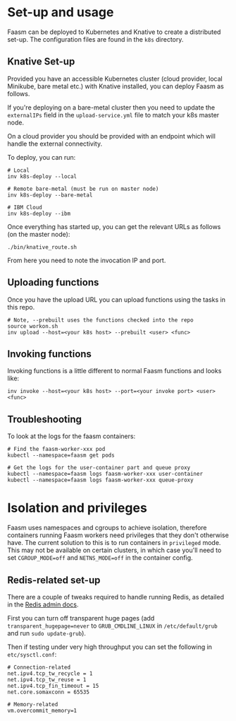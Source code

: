 # Set-up and usage

Faasm can be deployed to Kubernetes and Knative to create a distributed set-up. The configuration files are found in the `k8s` directory.

## Knative Set-up

Provided you have an accessible Kubernetes cluster (cloud provider, local Minikube, bare metal etc.) with Knative installed, you can deploy Faasm as follows.

If you're deploying on a bare-metal cluster then you need to update the `externalIPs` field in the `upload-service.yml` file to match your k8s master node. 

On a cloud provider you should be provided with an endpoint which will handle the external connectivity.

To deploy, you can run:

```
# Local
inv k8s-deploy --local

# Remote bare-metal (must be run on master node)
inv k8s-deploy --bare-metal

# IBM Cloud
inv k8s-deploy --ibm
```

Once everything has started up, you can get the relevant URLs as follows (on the master node):

```
./bin/knative_route.sh
```

From here you need to note the invocation IP and port.

## Uploading functions

Once you have the upload URL you can upload functions using the tasks in this repo.

```
# Note, --prebuilt uses the functions checked into the repo
source workon.sh
inv upload --host=<your k8s host> --prebuilt <user> <func>
```

## Invoking functions

Invoking functions is a little different to normal Faasm functions and looks like:

```
inv invoke --host=<your k8s host> --port=<your invoke port> <user> <func>
```

## Troubleshooting

To look at the logs for the faasm containers:

```
# Find the faasm-worker-xxx pod
kubectl --namespace=faasm get pods

# Get the logs for the user-container part and queue proxy
kubectl --namespace=faasm logs faasm-worker-xxx user-container
kubectl --namespace=faasm logs faasm-worker-xxx queue-proxy
```

# Isolation and privileges

Faasm uses namespaces and cgroups to achieve isolation, therefore containers running Faasm workers need privileges
that they don't otherwise have. The current solution to this is to run containers in `privileged` mode. This may not
be available on certain clusters, in which case you'll need to set `CGROUP_MODE=off` and `NETNS_MODE=off` in the
container config.

## Redis-related set-up

There are a couple of tweaks required to handle running Redis, as detailed in the
[Redis admin docs](https://redis.io/topics/admin).

First you can turn off transparent huge pages (add `transparent_hugepage=never` to `GRUB_CMDLINE_LINUX`
in `/etc/default/grub` and run `sudo update-grub`).

Then if testing under very high throughput you can set the following in `etc/sysctl.conf`:

```
# Connection-related
net.ipv4.tcp_tw_recycle = 1
net.ipv4.tcp_tw_reuse = 1
net.ipv4.tcp_fin_timeout = 15
net.core.somaxconn = 65535

# Memory-related
vm.overcommit_memory=1
```
